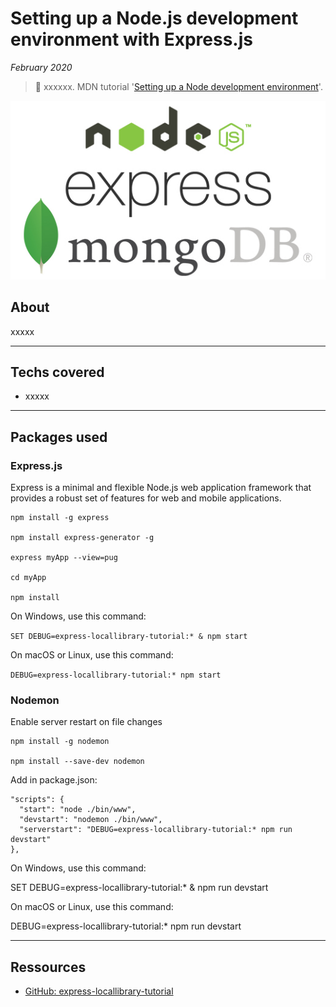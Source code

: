 # Setting up a Node.js development environment with Express.js

*February 2020*

> 🔨 xxxxxx. MDN tutorial '[Setting up a Node development environment](https://developer.mozilla.org/en-US/docs/Learn/Server-side/Express_Nodejs/development_environment)'.

![React Native logo](readme-img/node-logo.jpg)

## About

xxxxx

------------------

## Techs covered

- xxxxx

------------------

## Packages used

### Express.js

Express is a minimal and flexible Node.js web application framework that provides a robust set of features for web and mobile applications.

~~~~
npm install -g express

npm install express-generator -g

express myApp --view=pug

cd myApp

npm install

~~~~

On Windows, use this command:

`SET DEBUG=express-locallibrary-tutorial:* & npm start`

On macOS or Linux, use this command:

`DEBUG=express-locallibrary-tutorial:* npm start`

### Nodemon

Enable server restart on file changes

~~~~
npm install -g nodemon

npm install --save-dev nodemon

~~~~

Add in package.json:

~~~~
"scripts": {
  "start": "node ./bin/www",
  "devstart": "nodemon ./bin/www",
  "serverstart": "DEBUG=express-locallibrary-tutorial:* npm run devstart"
},
~~~~

On Windows, use this command:

SET DEBUG=express-locallibrary-tutorial:* & npm run devstart

On macOS or Linux, use this command:

DEBUG=express-locallibrary-tutorial:* npm run devstart

------------------

## Ressources

- [GitHub: express-locallibrary-tutorial](https://github.com/mdn/express-locallibrary-tutorial)
